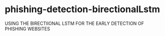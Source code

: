 # phishing-detection-birectionalLstm
USING THE BIRECTIIONAL LSTM FOR THE EARLY DETECTION OF PHISHING WEBSITES
